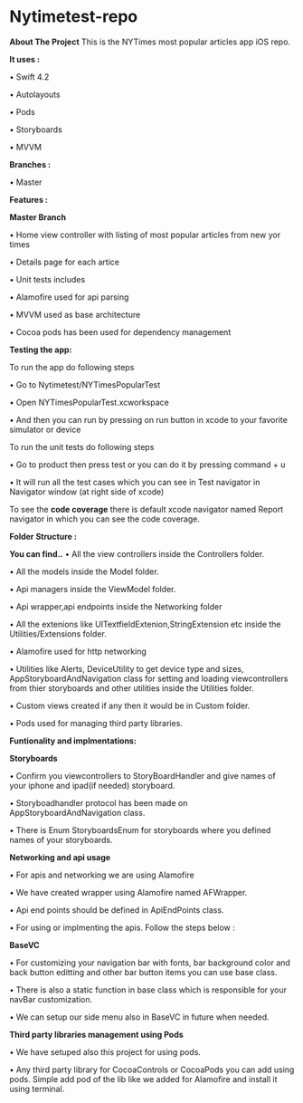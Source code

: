 # Nytimetest-repo

**About The Project**
This is the NYTimes most popular articles app iOS repo.

**It uses :**

•    Swift 4.2

•    Autolayouts

•    Pods

•    Storyboards

•    MVVM


**Branches :**

•    Master

**Features :**

**Master Branch**

•    Home view controller with listing of most popular articles from new yor times

•    Details page for each artice

•    Unit tests includes

•    Alamofire used for api parsing

•    MVVM used as base architecture

•    Cocoa pods has been used for dependency management

**Testing the app:**

To run the app do following steps

•    Go to Nytimetest/NYTimesPopularTest 

•    Open NYTimesPopularTest.xcworkspace

•    And then you can run by pressing on run button in xcode to your favorite simulator or device

To run the unit tests do following steps

•    Go to product then press test or you can do it by pressing command + u

•    It will run all the test cases which you can see in Test navigator in Navigator window (at right side of xcode)

To see the **code coverage** there is default xcode navigator named Report navigator in which you can see the code coverage.


**Folder Structure :**

**You can find..**
•    All the view controllers inside the Controllers folder.

•    All the models inside the Model folder.

•    Api managers inside the ViewModel folder.

•    Api wrapper,api endpoints inside the Networking folder

•    All the extenions like UITextfieldExtenion,StringExtension etc inside the Utilities/Extensions folder.

•    Alamofire used for http networking

•    Utilities like Alerts, DeviceUtility to get device type and sizes, AppStoryboardAndNavigation class for setting and loading viewcontrollers from thier storyboards and other utilities inside the Utilities folder.

•    Custom views created if any then it would be in Custom folder.

•    Pods used for managing third party libraries.

**Funtionality and implmentations:**

**Storyboards**

•    Confirm you viewcontrollers to StoryBoardHandler and give names of your iphone and ipad(if needed) storyboard.

•    Storyboadhandler protocol has been made on AppStoryboardAndNavigation class.

•    There is Enum StoryboardsEnum for storyboards where you defined names of your storyboards. 

**Networking and api usage**

•    For apis and networking we are using Alamofire

•    We have created wrapper using Alamofire named AFWrapper.

•    Api end points should be defined in ApiEndPoints class.

•    For using or implmenting the apis. Follow the steps below :

**BaseVC**

•    For customizing your navigation bar with fonts, bar background color and back button editting and other bar button items you can use base class.

•    There is also a static function in base class which is responsible for your navBar customization.

•    We can setup our side menu also in BaseVC in future when needed.

**Third party libraries management using Pods**

•    We have setuped also this project for using pods.

•    Any third party library for CocoaControls or CocoaPods you can add using pods. Simple add pod of the lib like we added for Alamofire and install it using terminal.

